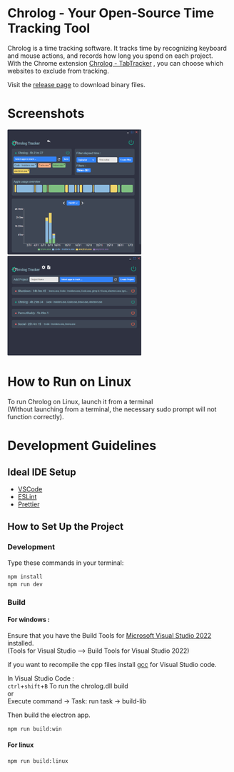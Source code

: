 # Chrolog - Your Open-Source Time Tracking Tool

Chrolog is a time tracking software. It tracks time by recognizing keyboard and mouse actions, and records how long you spend on each project.  
With the Chrome extension [Chrolog - TabTracker](https://chromewebstore.google.com/detail/chrolog-tabtracker/kcfeanjmngaljpdfnojiijemmfmdlapf) , you can choose which websites to exclude from tracking.

Visit the [release page](https://github.com/Lukylix/Chrolog/releases) to download binary files.

# Screenshots

<img src="./ProjectDetails.png" alt="Project Details page" style="width: 300px;">
<img src="./Home.png" alt="Home page" style="width: 300px;">

# How to Run on Linux

To run Chrolog on Linux, launch it from a terminal  
(Without launching from a terminal, the necessary sudo prompt will not function correctly).

# Development Guidelines

## Ideal IDE Setup

- [VSCode](https://code.visualstudio.com/)
- [ESLint](https://marketplace.visualstudio.com/items?itemName=dbaeumer.vscode-eslint)
- [Prettier](https://marketplace.visualstudio.com/items?itemName=esbenp.prettier-vscode)

## How to Set Up the Project

### Development

Type these commands in your terminal:

```bash
npm install
npm run dev
```

### Build

#### For windows :

Ensure that you have the Build Tools for [Microsoft Visual Studio 2022](https://visualstudio.microsoft.com/downloads/) installed.  
(Tools for Visual Studio --> Build Tools for Visual Studio 2022)

if you want to recompile the cpp files install [gcc](https://code.visualstudio.com/docs/cpp/config-mingw#_prerequisites) for Visual Studio code.

In Visual Studio Code :  
`ctrl`+`shift`+`B` To run the chrolog.dll build  
or  
Execute command -> Task: run task -> build-lib

Then build the electron app.

```bash
npm run build:win
```

#### For linux

```bash
npm run build:linux
```
